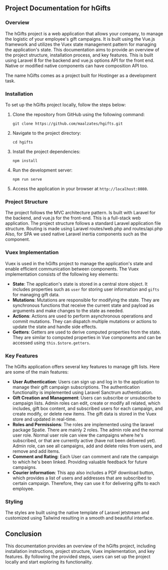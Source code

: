 ## Project Documentation for hGifts
### Overview
The hGifts project is a web application that allows your company, to manage the logistic of your employee's gift campaigns. It is built using the Vue.js framework and utilizes the Vuex state management pattern for managing the application's state. This documentation aims to provide an overview of the project structure, installation process, and key features.
This is built using Laravel 8 for the backend and vue.js options  API for the front end. Native or modified native components can have composition API too. 

The name  hGifts comes as a project built for Hostinger as a development task. 

### Installation
To set up the hGifts project locally, follow the steps below:
1. Clone the repository from GitHub using the following command:
   ```
   git clone https://github.com/maalzates/hgifts.git
   ```
2. Navigate to the project directory:
   ```
   cd hgifts
   ```
3. Install the project dependencies:
   ```
   npm install
   ```
4. Run the development server:
   ```
   npm run serve
   ```
5. Access the application in your browser at `http://localhost:8080`.
### Project Structure
The project follows the MVC architecture pattern. Is built with Laravel for the backend, and vue.js for the front-end. This is a full-stack web application. 
The project structure follows a standard Laravel application file structure. 
Routing is made using Laravel routes/web.php and routes/api.php 
Also, for SPA we used native Laravel inertia components such as the <Link/> component. 

### Vuex Implementation
Vuex is used in the hGifts project to manage the application's state and enable efficient communication between components. The Vuex implementation consists of the following key elements:
- **State**: The application's state is stored in a central store object. It includes properties such as `user` for storing user information and `gifts` for managing gift data.
- **Mutations**: Mutations are responsible for modifying the state. They are synchronous functions that receive the current state and payload as arguments and make changes to the state as needed.
- **Actions**: Actions are used to perform asynchronous operations and commit mutations. They can dispatch multiple mutations or actions to update the state and handle side effects.
- **Getters**: Getters are used to derive computed properties from the state. They are similar to computed properties in Vue components and can be accessed using `this.$store.getters`.
### Key Features
The hGifts application offers several key features to manage gift lists. Here are some of the main features:
- **User Authentication**: Users can sign up and log in to the application to manage their gift campaign subscriptions. The authentication functionality is implemented using Laravel Sanctrum authentication. 
- **Gift Creation and Management**: Users can subscribe or unsubscribe to campaign lists. Admin roles can edit, create or modify all related, which includes, gift box content, and subscribed users for each campaign, and create modify, or delete new items. The gift data is stored in the Vuex store and updated in real-time.
- **Roles and Permissions**: The roles are implemented using the laravel package Spatie. There are mainly 2 roles. The admin role and the normal user role. Normal user role can view the campaigns where he's subscribed, or that are currently active (have not been delivered yet). Admin role, can see all campaigns, add and delete roles from users,  and remove and add items. 
- **Comment and Rating**: Each User can comment and rate the campaign to which he's been linked. Providing valuable feedback for future campaigns. 
- **Courier information**: This app also includes a PDF download button, which provides a list of users and addresses that are subscribed to certain campaign. Therefore, they can use it for delivering gifts to each employee.

### Styling
The styles are built using the native template of Laravel jetstream and customized using Tailwind resulting in a smooth and beautiful interface. 

## Conclusion
This documentation provides an overview of the hGifts project, including installation instructions, project structure, Vuex implementation, and key features. By following the provided steps, users can set up the project locally and start exploring its functionality.
